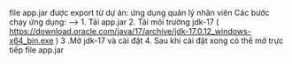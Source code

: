 file app.jar được export từ dự án: ứng dụng quản lý nhân viên
Các bước chạy ứng dụng:
--> 1. Tải app.jar 
    2. Tải môi trường jdk-17 ( https://download.oracle.com/java/17/archive/jdk-17.0.12_windows-x64_bin.exe )
    3 .Mở jdk-17 và cài đặt
    4. Sau khi cài đặt xong có thể mở trực tiếp file app.jar

